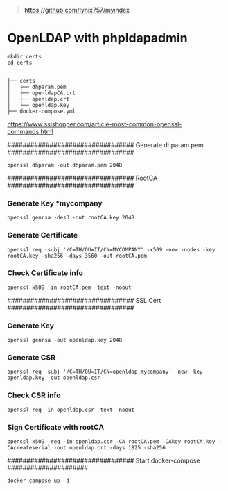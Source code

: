 > https://github.com/lynix757/myindex

# OpenLDAP with phpldapadmin
```
mkdir certs
cd certs
```

```

├── certs
│   ├── dhparam.pem
│   ├── openldapCA.crt
│   ├── openldap.crt
│   └── openldap.key
├── docker-compose.yml
```


https://www.sslshopper.com/article-most-common-openssl-commands.html

################################# Generate dhparam.pem #################################
```
openssl dhparam -out dhparam.pem 2048
```
 
################################# RootCA #################################
### Generate Key *mycompany
```
openssl genrsa -des3 -out rootCA.key 2048
```

### Generate Certificate
```
openssl req -subj '/C=TH/OU=IT/CN=MYCOMPANY' -x509 -new -nodes -key rootCA.key -sha256 -days 3560 -out rootCA.pem
```

### Check Certificate info
```
openssl x509 -in rootCA.pem -text -noout
```

################################# SSL Cert #################################
### Generate Key 
```
openssl genrsa -out openldap.key 2048
```

### Generate CSR
```
openssl req -subj '/C=TH/OU=IT/CN=openldap.mycompany' -new -key openldap.key -out openldap.csr
```

### Check CSR info
```
openssl req -in openldap.csr -text -noout
```

### Sign Certificate with rootCA
```
openssl x509 -req -in openldap.csr -CA rootCA.pem -CAkey rootCA.key -CAcreateserial -out openldap.crt -days 1825 -sha256
```

################################# Start docker-compose #####################
```
docker-compose up -d
```


